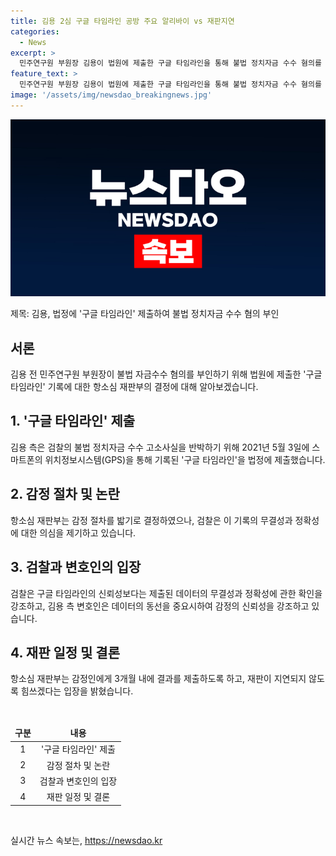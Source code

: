 ```yaml
---
title: 김용 2심 구글 타임라인 공방 주요 알리바이 vs 재판지연
categories:
  - News
excerpt: >
  민주연구원 부원장 김용이 법원에 제출한 구글 타임라인을 통해 불법 정치자금 수수 혐의를 부인하려는 움직임이 주목받고 있다. 검찰은 이 기록의 무결성과 정확성을 의심하고, 재판부는 감정절차를 통해 검증하기로 결정했다. 김씨 측은 이를 통해 검찰의 공소사실을 반박할 수 있다고 주장하지만, 검찰은 재판이 지연되는 것에 반발하고 있다. 해당 감정결과는 9월 말까지 제출될 예정이며, 재판은 내달에 종결될 예정이다.
feature_text: >
  민주연구원 부원장 김용이 법원에 제출한 구글 타임라인을 통해 불법 정치자금 수수 혐의를 부인하려는 움직임이 주목받고 있다. 검찰은 이 기록의 무결성과 정확성을 의심하고, 재판부는 감정절차를 통해 검증하기로 결정했다. 김씨 측은 이를 통해 검찰의 공소사실을 반박할 수 있다고 주장하지만, 검찰은 재판이 지연되는 것에 반발하고 있다. 해당 감정결과는 9월 말까지 제출될 예정이며, 재판은 내달에 종결될 예정이다.
image: '/assets/img/newsdao_breakingnews.jpg'
---
```


<p><img src="/assets/img/newsdao_breakingnews.jpg" alt="pcversion 속보" /></p>

<p>제목: 김용, 법정에 '구글 타임라인' 제출하여 불법 정치자금 수수 혐의 부인</p>

<h2 data-ke-size="size26">서론</h2>

<p data-ke-size="size16">김용 전 민주연구원 부원장이 불법 자금수수 혐의를 부인하기 위해 법원에 제출한 '구글 타임라인' 기록에 대한 항소심 재판부의 결정에 대해 알아보겠습니다.</p>

<h2 data-ke-size="size26">1. '구글 타임라인' 제출</h2>

<p data-ke-size="size16">김용 측은 검찰의 불법 정치자금 수수 고소사실을 반박하기 위해 2021년 5월 3일에 스마트폰의 위치정보시스템(GPS)을 통해 기록된 '구글 타임라인'을 법정에 제출했습니다.</p>

<h2 data-ke-size="size26">2. 감정 절차 및 논란</h2>

<p data-ke-size="size16">항소심 재판부는 감정 절차를 밟기로 결정하였으나, 검찰은 이 기록의 무결성과 정확성에 대한 의심을 제기하고 있습니다.</p>

<h2 data-ke-size="size26">3. 검찰과 변호인의 입장</h2>

<p data-ke-size="size16">검찰은 구글 타임라인의 신뢰성보다는 제출된 데이터의 무결성과 정확성에 관한 확인을 강조하고, 김용 측 변호인은 데이터의 동선을 중요시하여 감정의 신뢰성을 강조하고 있습니다.</p>

<h2 data-ke-size="size26">4. 재판 일정 및 결론</h2>

<p data-ke-size="size16">항소심 재판부는 감정인에게 3개월 내에 결과를 제출하도록 하고, 재판이 지연되지 않도록 힘쓰겠다는 입장을 밝혔습니다.</p>

<p data-ke-size="size16">&nbsp;</p>

<table>
    <thead>
        <tr>
            <td style="text-align: center; height: 17px;"><b>구분</b></td>
            <td style="text-align: center; height: 17px;"><b>내용</b></td>
        </tr>
    </thead>
    <tbody>
        <tr>
            <td style="text-align: center; height: 17px;">1</td>
            <td style="text-align: center; height: 17px;">'구글 타임라인' 제출</td>
        </tr>
        <tr>
            <td style="text-align: center; height: 17px;">2</td>
            <td style="text-align: center; height: 17px;">감정 절차 및 논란</td>
        </tr>
        <tr>
            <td style="text-align: center; height: 17px;">3</td>
            <td style="text-align: center; height: 17px;">검찰과 변호인의 입장</td>
        </tr>
        <tr>
            <td style="text-align: center; height: 17px;">4</td>
            <td style="text-align: center; height: 17px;">재판 일정 및 결론</td>
        </tr>
    </tbody>
</table>

<p data-ke-size="size16">&nbsp;</p>
실시간 뉴스 속보는, <a href="https://newsdao.kr" rel="dofollow">https://newsdao.kr</a>


